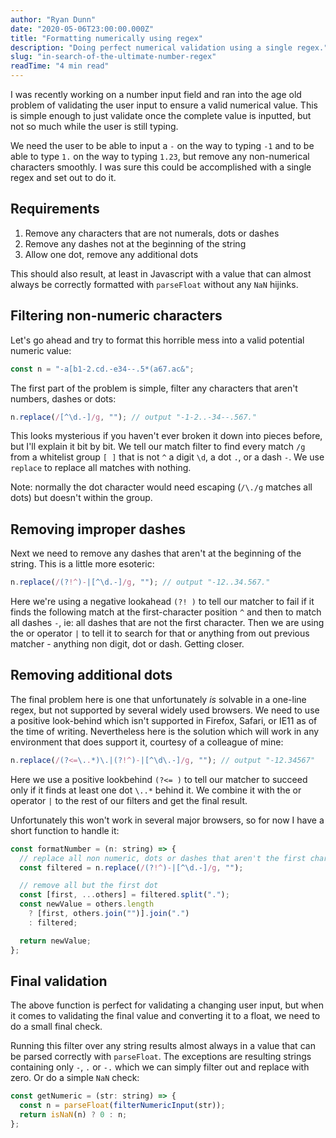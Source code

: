 ```yaml
---
author: "Ryan Dunn"
date: "2020-05-06T23:00:00.000Z"
title: "Formatting numerically using regex"
description: "Doing perfect numerical validation using a single regex."
slug: "in-search-of-the-ultimate-number-regex"
readTime: "4 min read"
---
```


I was recently working on a number input field and ran into the age old problem of validating the user input to ensure a valid numerical value. This is simple enough to just validate once the complete value is inputted, but not so much while the user is still typing.

We need the user to be able to input a `-` on the way to typing `-1` and to be able to type `1.` on the way to typing `1.23`, but remove any non-numerical characters smoothly. I was sure this could be accomplished with a single regex and set out to do it.

## Requirements

1. Remove any characters that are not numerals, dots or dashes
2. Remove any dashes not at the beginning of the string
3. Allow one dot, remove any additional dots

This should also result, at least in Javascript with a value that can almost always be correctly formatted with `parseFloat` without any `NaN` hijinks.

## Filtering non-numeric characters

Let's go ahead and try to format this horrible mess into a valid potential numeric value:

```javascript
const n = "-a[b1-2.cd.-e34--.5*(a67.ac&";
```

The first part of the problem is simple, filter any characters that aren't numbers, dashes or dots:

```javascript
n.replace(/[^\d.-]/g, ""); // output "-1-2..-34--.567."
```

This looks mysterious if you haven't ever broken it down into pieces before, but I'll explain it bit by bit. We tell our match filter to find every match `/g` from a whitelist group `[ ]` that is not `^` a digit `\d`, a dot `.`, or a dash `-`. We use `replace` to replace all matches with nothing.

Note: normally the dot character would need escaping (`/\./g` matches all dots) but doesn't within the group.

## Removing improper dashes

Next we need to remove any dashes that aren't at the beginning of the string. This is a little more esoteric:

```javascript
n.replace(/(?!^)-|[^\d.-]/g, ""); // output "-12..34.567."
```

Here we're using a negative lookahead `(?! )` to tell our matcher to fail if it finds the following match at the first-character position `^` and then to match all dashes `-`, ie: all dashes that are not the first character. Then we are using the or operator `|` to tell it to search for that or anything from out previous matcher - anything non digit, dot or dash. Getting closer.

## Removing additional dots

The final problem here is one that unfortunately _is_ solvable in a one-line regex, but not supported by several widely used browsers. We need to use a positive look-behind which isn't supported in Firefox, Safari, or IE11 as of the time of writing. Nevertheless here is the solution which will work in any environment that does support it, courtesy of a colleague of mine:

```javascript
n.replace(/(?<=\..*)\.|(?!^)-|[^\d\.-]/g, ""); // output "-12.34567"
```

Here we use a positive lookbehind `(?<= )` to tell our matcher to succeed only if it finds at least one dot `\..*` behind it. We combine it with the or operator `|` to the rest of our filters and get the final result.

Unfortunately this won't work in several major browsers, so for now I have a short function to handle it:

```javascript
const formatNumber = (n: string) => {
  // replace all non numeric, dots or dashes that aren't the first char
  const filtered = n.replace(/(?!^)-|[^\d.-]/g, "");

  // remove all but the first dot
  const [first, ...others] = filtered.split(".");
  const newValue = others.length
    ? [first, others.join("")].join(".")
    : filtered;

  return newValue;
};
```

## Final validation

The above function is perfect for validating a changing user input, but when it comes to validating the final value and converting it to a float, we need to do a small final check.

Running this filter over any string results almost always in a value that can be parsed correctly with `parseFloat`. The exceptions are resulting strings containing only `-`, `.` or `-.` which we can simply filter out and replace with zero. Or do a simple `NaN` check:

```javascript
const getNumeric = (str: string) => {
  const n = parseFloat(filterNumericInput(str));
  return isNaN(n) ? 0 : n;
};
```
